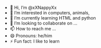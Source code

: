 - 👋 Hi, I’m @xXNappyXx
- 👀 I’m interested in computers, animals, 
- 🌱 I’m currently learning HTML and python
- 💞️ I’m looking to collaborate on ...
- 📫 How to reach me ...
- 😄 Pronouns: he/him
- ⚡ Fun fact: I like to learn

<!---
xXNappyXx/xXNappyXx is a ✨ special ✨ repository because its `README.md` (this file) appears on your GitHub profile.
You can click the Preview link to take a look at your changes.
--->

